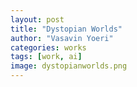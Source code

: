 ```yaml
---
layout: post
title: "Dystopian Worlds"
author: "Vasavin Yoeri"
categories: works
tags: [work, ai]
image: dystopianworlds.png
---
```

